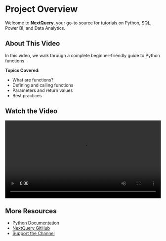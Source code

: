 # Project Overview

Welcome to **NextQuery**, your go-to source for tutorials on Python, SQL, Power BI, and Data Analytics.

## About This Video

In this video, we walk through a complete beginner-friendly guide to Python functions.

**Topics Covered:**
- What are functions?
- Defining and calling functions
- Parameters and return values
- Best practices

## Watch the Video

<video width="100%" height="auto" controls>
  <source src="https://cdn.plyr.io/static/demo/View_From_A_Blue_Moon_Trailer-1080p.mp4" type="video/mp4">
  Your browser does not support the video tag.
</video>

## More Resources

- [Python Documentation](https://docs.python.org/3/)
- [NextQuery GitHub](https://github.com/yourusername/nextquery)
- [Support the Channel](https://buymeacoffee.com/nextquery)
